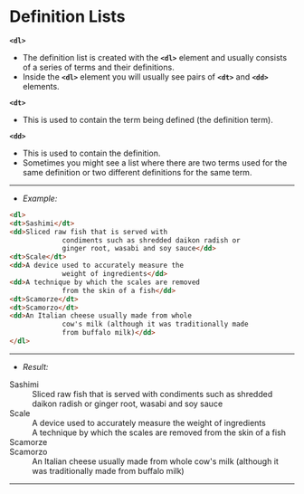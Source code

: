 # Definition Lists

**`<dl>`**
- The definition list is created with the **`<dl>`** element and usually consists of a series of terms and their definitions.
- Inside the **`<dl>`** element you will usually see pairs of **`<dt>`** and **`<dd>`** elements.

**`<dt>`**
- This is used to contain the term being defined (the definition term).

**`<dd>`**
- This is used to contain the definition.
- Sometimes you might see a list where there are two terms used for the same definition or two different definitions for the same term.

---
- *Example:*

```html
<dl>
<dt>Sashimi</dt>
<dd>Sliced raw fish that is served with
			 condiments such as shredded daikon radish or
			 ginger root, wasabi and soy sauce</dd>
<dt>Scale</dt>
<dd>A device used to accurately measure the
			 weight of ingredients</dd>
<dd>A technique by which the scales are removed
			 from the skin of a fish</dd>
<dt>Scamorze</dt>
<dt>Scamorzo</dt>
<dd>An Italian cheese usually made from whole
			 cow's milk (although it was traditionally made
			 from buffalo milk)</dd>
</dl>
```
---
- *Result:*
<dl>
<dt>Sashimi</dt>
<dd>Sliced raw fish that is served with
			 condiments such as shredded daikon radish or
			 ginger root, wasabi and soy sauce</dd>
<dt>Scale</dt>
<dd>A device used to accurately measure the
			 weight of ingredients</dd>
<dd>A technique by which the scales are removed
			 from the skin of a fish</dd>
<dt>Scamorze</dt>
<dt>Scamorzo</dt>
<dd>An Italian cheese usually made from whole
			 cow's milk (although it was traditionally made
			 from buffalo milk)</dd>
</dl>

---
